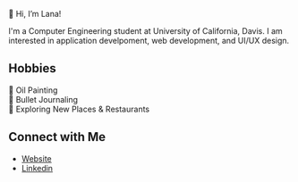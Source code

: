 👋 Hi, I’m Lana!

I'm a Computer Engineering student at University of California, Davis. I am interested in application develpoment, web development, and UI/UX design.

## Hobbies
🎨 Oil Painting <br/>
📓 Bullet Journaling </br>
🍱 Exploring New Places & Restaurants </br>

## Connect with Me
- [Website](https://lwong370.github.io/)<br/>
- [Linkedin](https://www.linkedin.com/in/lana-wong-2639281a3/) 
